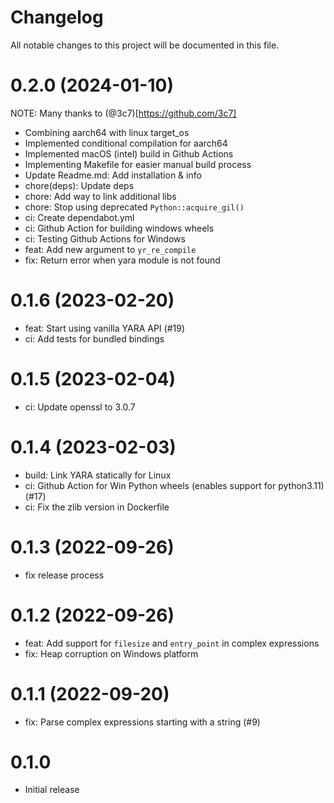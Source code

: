 # Changelog
All notable changes to this project will be documented in this file.

# 0.2.0 (2024-01-10)

NOTE: Many thanks to (@3c7)[https://github.com/3c7]

* Combining aarch64 with linux target_os
* Implemented conditional compilation for aarch64
* Implemented macOS (intel) build in Github Actions
* Implementing Makefile for easier manual build process
* Update Readme.md: Add installation & info
* chore(deps): Update deps
* chore: Add way to link additional libs
* chore: Stop using deprecated `Python::acquire_gil()`
* ci: Create dependabot.yml
* ci: Github Action for building windows wheels
* ci: Testing Github Actions for Windows
* feat: Add new argument to `yr_re_compile`
* fix: Return error when yara module is not found

# 0.1.6 (2023-02-20)

- feat: Start using vanilla YARA API (#19)
- ci: Add tests for bundled bindings

# 0.1.5 (2023-02-04)

- ci: Update openssl to 3.0.7

# 0.1.4 (2023-02-03)

- build: Link YARA statically for Linux
- ci: Github Action for Win Python wheels (enables support for python3.11) (#17)
- ci: Fix the zlib version in Dockerfile

# 0.1.3 (2022-09-26)

- fix release process

# 0.1.2 (2022-09-26)

- feat: Add support for `filesize` and `entry_point` in complex expressions
- fix: Heap corruption on Windows platform

# 0.1.1 (2022-09-20)

- fix: Parse complex expressions starting with a string (#9)

# 0.1.0

- Initial release
